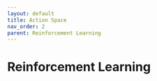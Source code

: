 ```yaml
---
layout: default
title: Action Space
nav_order: 2
parent: Reinforcement Learning
---
```



# Reinforcement Learning


